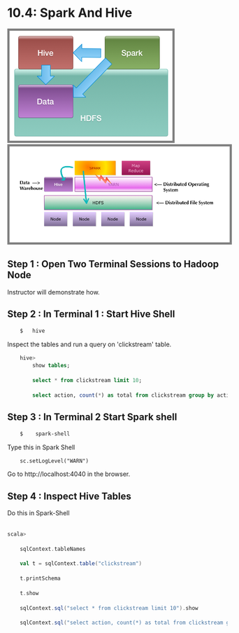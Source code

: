 <link rel='stylesheet' href='../assets/css/main.css'/>

# 10.4: Spark And Hive


<img src="../images/spark-and-hadoop-1.png" style="border: 5px solid grey ; max-width:100%;" />

<img src="../images/spark-and-hadoop-2.png" style="border: 5px solid grey ; max-width:100%;" />


## Step 1 : Open Two Terminal Sessions to Hadoop Node
Instructor will demonstrate how.

## Step 2 : In Terminal 1 : Start Hive Shell
```bash
    $   hive
```

Inspect the tables and run a query on 'clickstream' table.

```sql
    hive>
        show tables;

        select * from clickstream limit 10;

        select action, count(*) as total from clickstream group by action;
```


## Step 3 : In Terminal 2 Start Spark shell

```bash
    $    spark-shell
```

Type this in Spark Shell
```
    sc.setLogLevel("WARN")
```

Go to http://localhost:4040 in the browser.


## Step 4 : Inspect Hive Tables
Do this in Spark-Shell

```scala

scala>

    sqlContext.tableNames

    val t = sqlContext.table("clickstream")

    t.printSchema

    t.show

    sqlContext.sql("select * from clickstream limit 10").show

    sqlContext.sql("select action, count(*) as total from clickstream group by action").show
```

